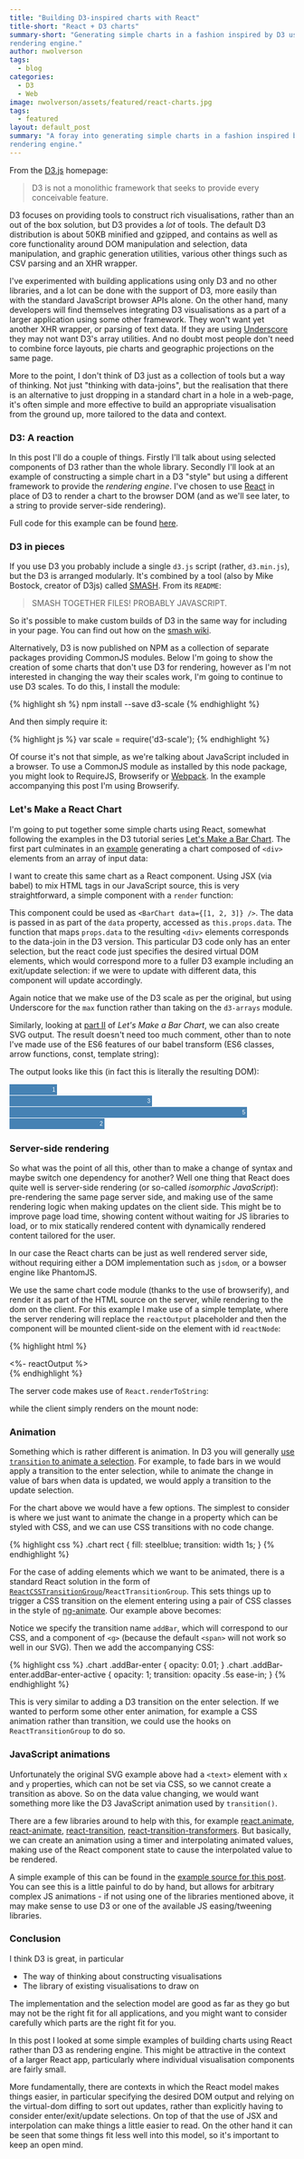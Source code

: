 ```yaml
---
title: "Building D3-inspired charts with React"
title-short: "React + D3 charts"
summary-short: "Generating simple charts in a fashion inspired by D3 using React as a
rendering engine."
author: nwolverson
tags:
  - blog
categories:
  - D3
  - Web
image: nwolverson/assets/featured/react-charts.jpg
tags:
  - featured
layout: default_post
summary: "A foray into generating simple charts in a fashion inspired by D3 using React as a
rendering engine."
---
```

From the [D3.js](d3js.org) homepage:

> D3 is not a monolithic framework that seeks to provide every conceivable feature.

D3 focuses on providing tools to construct rich visualisations, rather than an
out of the box solution, but D3 provides a *lot* of tools. The default D3
distribution is about 50KB minified and gzipped, and contains as well as core
functionality around DOM manipulation and selection, data manipulation, and
graphic generation utilities, various other things such as CSV parsing and an XHR
wrapper.

I've experimented with building applications using only D3 and no other libraries,
and a lot can be done with the support of D3, more easily than with the standard JavaScript
browser APIs alone. On the other hand, many developers will find themselves
integrating D3 visualisations as a part of a larger application using some other
framework. They won't want yet another XHR wrapper, or parsing of text data. If
they are using [Underscore](http://underscorejs.org/) they may not want D3's array
utilities. And no doubt most people don't need to combine force layouts, pie charts
and geographic projections on the same page.

More to the point, I don't think of D3 just as a collection of tools but a way of thinking.
Not just "thinking with data-joins", but the realisation that there is an alternative
to just dropping in a standard chart in a hole in a web-page, it's often simple
and more effective to build an appropriate visualisation from the ground up, more
tailored to the data and context.

### D3: A reaction

In this post I'll do a couple of things. Firstly I'll talk about using selected
components of D3 rather than the whole library. Secondly I'll look at an example
of constructing a simple chart in a D3 "style" but using a different framework
to provide the _rendering engine_. I've chosen to use
[React](http://facebook.github.io/react/) in place of D3 to render a chart to the
browser DOM (and as we'll see later, to a string to provide server-side rendering).

Full code for this example can be found [here](https://github.com/nwolverson/blog-react-d3).

### D3 in pieces

If you use D3 you probably include a single `d3.js` script (rather, `d3.min.js`),
but the D3 is arranged modularly. It's combined by a tool (also by Mike Bostock, creator of D3js) called
[SMASH](https://github.com/mbostock/smash). From its `README`:

> SMASH TOGETHER FILES! PROBABLY JAVASCRIPT.

So it's possible to make custom builds of D3 in the same way for including in
your page. You can find out how on the [smash wiki](https://github.com/mbostock/smash/wiki).

Alternatively, D3 is now published on NPM as a collection of separate packages
providing CommonJS modules. Below I'm going to show the creation of some charts
that don't use D3 for rendering, however as I'm not interested in changing the
way their scales work, I'm going to continue to use D3 scales. To do this, I install
the module:

{% highlight sh %}
npm install --save d3-scale
{% endhighlight %}

And then simply require it:

{% highlight js %}
var scale = require('d3-scale');
{% endhighlight %}

Of course it's not that simple, as we're talking about JavaScript included in a browser.
To use a CommonJS module as installed by this node package, you might look to RequireJS,
Browserify or [Webpack](http://webpack.github.io/). In the example accompanying
this post I'm using Browserify.

### Let's Make a React Chart

I'm going to put together some simple charts using React, somewhat following the
examples in the D3 tutorial series [Let's Make a Bar Chart](http://bost.ocks.org/mike/bar/).
The first part culminates in an [example](http://bl.ocks.org/mbostock/7322386) generating a chart composed of `<div>` elements
from an array of input data:

<script src="https://gist.github.com/nwolverson/5fccc7fce135ce99321f.js?file=d3-chart.js"></script>

I want to create this same chart as a React component. Using JSX (via babel) to mix HTML tags
in our JavaScript source, this is very straightforward, a simple component with a `render` function:

<script src="https://gist.github.com/nwolverson/5fccc7fce135ce99321f.js?file=barchart1.js"></script>

This component could be used as `<BarChart data={[1, 2, 3]} />`.
The data is passed in as part of the `data` property, accessed as `this.props.data`.
The function that maps `props.data` to the resulting `<div>` elements corresponds to the data-join
in the D3 version. This particular D3 code only has an enter selection, but the react
code just specifies the desired virtual DOM elements, which would correspond more to
a fuller D3 example including an exit/update selection: if we were to update with different
data, this component will update accordingly.

Again notice that we make use of the D3 scale as per the original, but using
Underscore for the `max` function rather than taking on the `d3-arrays` module.

Similarly, looking at [part II](http://bost.ocks.org/mike/bar/2/) of _Let's Make a Bar Chart_,
we can also create SVG output. The result doesn't need too much comment, other than
to note I've made use of the ES6 features of our babel transform (ES6 classes,
arrow functions, const, template string):

<script src="https://gist.github.com/nwolverson/5fccc7fce135ce99321f.js?file=barchart2.jsx"></script>

The output looks like this (in fact this is literally the resulting DOM):

<style type="text/css">
.chart rect {
  fill: steelblue;
}
.chart text {
  fill: white;
  font: 10px sans-serif;
  text-anchor: end;
}
</style>
<svg class="chart" width="420" height="80" data-reactid=".11g3171jrpc" data-react-checksum="-751185241"><g transform="translate(0,0)" data-reactid=".11g3171jrpc.$0"><rect width="84" height="19" data-reactid=".11g3171jrpc.$0.0"></rect><text x="81" y="9.5" dy=".35em" data-reactid=".11g3171jrpc.$0.1">1</text></g><g transform="translate(0,20)" data-reactid=".11g3171jrpc.$1"><rect width="252" height="19" data-reactid=".11g3171jrpc.$1.0"></rect><text x="249" y="9.5" dy=".35em" data-reactid=".11g3171jrpc.$1.1">3</text></g><g transform="translate(0,40)" data-reactid=".11g3171jrpc.$2"><rect width="420" height="19" data-reactid=".11g3171jrpc.$2.0"></rect><text x="417" y="9.5" dy=".35em" data-reactid=".11g3171jrpc.$2.1">5</text></g><g transform="translate(0,60)" data-reactid=".11g3171jrpc.$3"><rect width="168" height="19" data-reactid=".11g3171jrpc.$3.0"></rect><text x="165" y="9.5" dy=".35em" data-reactid=".11g3171jrpc.$3.1">2</text></g></svg>

### Server-side rendering

So what was the point of all this, other than to make a change of syntax and
maybe switch one dependency for another? Well one thing that React does quite
well is server-side rendering (or so-called _isomorphic JavaScript_): pre-rendering
the same page server side, and making use of the same rendering logic when
making updates on the client side. This might be to improve page load time,
showing content without waiting for JS libraries to load, or to mix statically
rendered content with dynamically rendered content tailored for the user.

In our case the React charts can be just as well rendered server side, without
requiring either a DOM implementation such as `jsdom`, or a bowser engine like PhantomJS.

We use the same chart code module (thanks to the use of browserify), and render it
as part of the HTML source on the server, while rendering to the dom
on the client. For this example I make use of a simple template, where the server
rendering will replace the `reactOutput` placeholder and then the component will
be mounted client-side on the element with id `reactNode`:

{% highlight html %}
<div id="reactNode">
    <%- reactOutput %>
</div>
{% endhighlight %}

The server code makes use of `React.renderToString`:

<script src="https://gist.github.com/nwolverson/5fccc7fce135ce99321f.js?file=server-use.jsx"></script>

while the client simply renders on the mount node:

<script src="https://gist.github.com/nwolverson/5fccc7fce135ce99321f.js?file=client-use.jsx"></script>

### Animation

Something which is rather different is animation. In D3 you will generally [use
`transition` to animate a selection](http://bost.ocks.org/mike/transition/). For example, to fade bars in we would
apply a transition to the enter selection, while to animate the change in value
of bars when data is updated, we would apply a transition to the update selection.

For the chart above we would have a few options. The simplest to consider is where
we just want to animate the change in a property which can be styled with CSS, and we
can use CSS transitions with no code change.

{% highlight css %}
.chart rect {
  fill: steelblue;
  transition: width 1s;
}
{% endhighlight %}

For the case of adding elements which we want to be animated, there is a standard
React solution in the form of [`ReactCSSTransitionGroup`](https://facebook.github.io/react/docs/animation.html)/`ReactTransitionGroup`.
This sets things up to trigger a CSS transition on the element entering using a pair of
CSS classes in the style of [ng-animate](https://docs.angularjs.org/api/ngAnimate).
Our example above becomes:

<script src="https://gist.github.com/nwolverson/5fccc7fce135ce99321f.js?file=css-transition.jsx"></script>

Notice we specify the transition name `addBar`, which will correspond to our CSS,
and a component of `<g>` (because the default `<span>` will not work so well in our
  SVG). Then we add the accompanying CSS:

{% highlight css %}
.chart .addBar-enter {
	opacity: 0.01;
}
.chart .addBar-enter.addBar-enter-active {
	opacity: 1;
	transition: opacity .5s ease-in;
}
{% endhighlight %}

This is very similar to adding a D3 transition on the enter selection. If we wanted
to perform some other enter animation, for example a CSS animation
rather than transition, we could use the hooks on `ReactTransitionGroup` to do so.

### JavaScript animations

Unfortunately the original SVG example above had a `<text>` element with `x` and `y`
properties, which can not be set via CSS, so we cannot create a transition as above.
So on the data value changing, we would want something more like the D3 JavaScript animation
used by `transition()`.

There are a few libraries around to help with this, for example [react.animate](https://github.com/pleasetrythisathome/react.animate), [react-animate](https://github.com/elierotenberg/react-animate), [react-transition](https://github.com/pirelenito/react-transition), [react-transition-transformers](https://github.com/jason-wolfe/react-transition-transformers). But basically,
we can create an animation using a timer and interpolating animated values, making use of the React component
state to cause the interpolated value to be rendered.

A simple example of this can be found in the [example source for this post](https://github.com/nwolverson/blog-react-d3).
You can see this is a little painful to do by hand, but allows for arbitrary complex
JS animations - if not using one of the libraries mentioned above, it may make sense to
use D3 or one of the available JS easing/tweening libraries.

### Conclusion

I think D3 is great, in particular

* The way of thinking about constructing visualisations
* The library of existing visualisations to draw on

The implementation and the selection model are good as far as they go but may
not be the right fit for all applications, and you might want to consider
carefully which parts are the right fit for you.

In this post I looked at some simple examples of building charts using React rather
than D3 as rendering engine. This might be attractive in the context of a larger
React app, particularly where individual visualisation components are fairly small.

More fundamentally, there are contexts in which the React model makes things easier,
in particular specifying the desired DOM output and relying on the virtual-dom diffing
to sort out updates, rather than explicitly having to consider enter/exit/update selections.
On top of that the use of JSX and interpolation can make things a little easier
to read. On the other hand it can be seen that some things fit less well into this
model, so it's important to keep an open mind.
